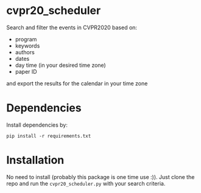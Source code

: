 # cvpr20_scheduler
Search and filter the events in CVPR2020 based on:
  * program
  * keywords
  * authors
  * dates
  * day time (in your desired time zone)
  * paper ID

and export the results for the calendar in your time zone

# Dependencies
Install dependencies by: 
```Shell
pip install -r requirements.txt
```

# Installation
No need to install (probably this package is one time use :)). Just clone the repo and run the  `cvpr20_scheduler.py` with your search criteria.
